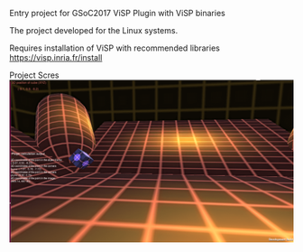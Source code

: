 Entry project for GSoC2017 ViSP
Plugin with ViSP binaries

The project developed for the Linux systems.

Requires installation of ViSP with recommended libraries
https://visp.inria.fr/install 

Project Scres
![](https://github.com/Lrakulka/ViSP_getting_started_Unity_Plugin2/blob/master/info/screenshot.png)
